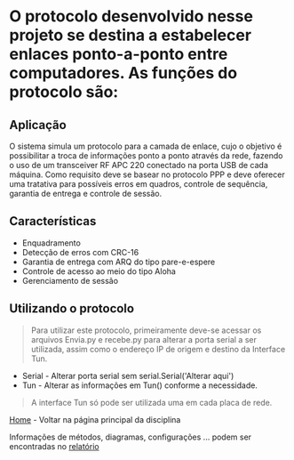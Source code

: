 # O protocolo desenvolvido nesse projeto se destina a estabelecer enlaces ponto-a-ponto entre computadores. As funções do protocolo são:

## Aplicação

O sistema simula um protocolo para a camada de enlace, cujo o objetivo é possibilitar a
troca de informações ponto a ponto através da rede, fazendo o uso de um transceiver RF APC
220 conectado na porta USB de cada máquina. Como requisito deve se basear no protocolo PPP
e deve oferecer uma tratativa para possíveis erros em quadros, controle de sequência, garantia
de entrega e controle de sessão.


## Características

+ Enquadramento
+ Detecção de erros com CRC-16
+ Garantia de entrega com ARQ do tipo pare-e-espere
+ Controle de acesso ao meio do tipo Aloha
+ Gerenciamento de sessão


## Utilizando o protocolo

> Para utilizar este protocolo, primeiramente deve-se acessar os arquivos Envia.py e recebe.py para alterar a porta serial a ser utilizada, assim como o endereço IP de origem e destino da Interface Tun.
 + Serial - Alterar porta serial sem serial.Serial('Alterar aqui')
 + Tun - Alterar as informações em Tun() conforme a necessidade.
 
 > A interface Tun só pode ser utilizada uma em cada placa de rede.

[Home](..) - Voltar na página principal da disciplina

Informações de métodos, diagramas, configurações ... podem ser encontradas no [relatório](./PTC___Projeto_1.pdf)


## 
